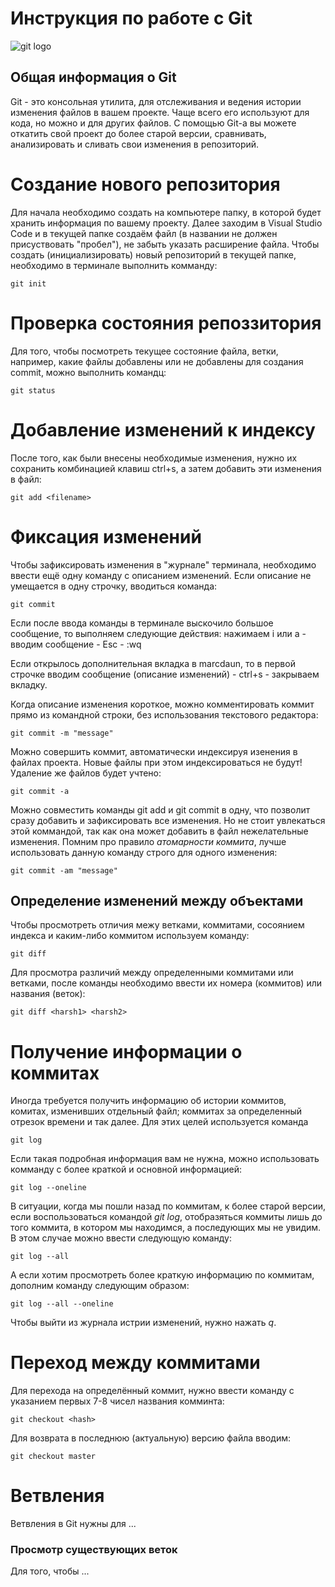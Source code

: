 # **Инструкция по работе с Git**

![git logo](git.jpg)

## Общая информация о Git

Git - это консольная утилита, для отслеживания и ведения истории изменения файлов в вашем проекте. Чаще всего его используют для кода, но можно и для других файлов.
С помощью Git-а вы можете откатить свой проект до более старой версии, сравнивать, анализировать и сливать свои изменения в репозиторий.

# Создание нового репозитория

Для начала необходимо создать на компьютере папку, в которой будет хранить информация по вашему проекту. Далее заходим в Visual Studio Code и в текущей папке создаём файл (в названии не должен присуствовать "пробел"), не забыть указать расширение файла. Чтобы создать (инициализировать) новый репозиторий в текущей папке, необходимо в терминале выполнить комманду:

    git init

# Проверка состояния репоззитория

Для того, чтобы посмотреть текущее состояние файла, ветки, например, какие файлы добавлены или не добавлены для создания commit, можно выполнить командц:

    git status

# Добавление изменений к индексу

После того, как были внесены необходимые изменения, нужно их сохранить комбинацией клавиш ctrl+s, а затем добавить эти изменения в файл:

    git add <filename>

# Фиксация изменений

Чтобы зафиксировать изменения в "журнале" терминала, необходимо ввести ещё одну команду с описанием изменений. Если описание не умещается в одну строчку, вводиться команда:

    git commit

Если после ввода команды в терминале выскочило большое сообщение, то выполняем следующие действия: нажимаем i или a - вводим сообщение - Esc - :wq

Если открылось дополнительная вкладка в marcdaun, то в первой строчке вводим сообщение (описание изменений) - ctrl+s - закрываем вкладку.

Когда описание изменения короткое, можно комментировать коммит прямо из командной строки, без использования текстового редактора:

    git commit -m "message"

Можно совершить коммит, автоматически индексируя изенения в файлах проекта. Новые файлы при этом индексироваться не будут! Удаление же файлов будет учтено:

    git commit -a

Можно совместить команды git add и git commit в одну, что позволит сразу добавить и зафиксировать все изменения. Но не стоит увлекаться этой коммандой, так как она может добавить в файл нежелательные изменения. Помним про правило *атомарности коммита*, лучше использовать данную команду строго для одного изменения:

    git commit -am "message"
    
## Определение изменений между объектами 

Чтобы просмотреть отличия межу ветками, коммитами, сосоянием индекса и каким-либо коммитом используем команду:

    git diff

Для просмотра различий между определенными коммитами или ветками, после команды необходимо ввести их номера (коммитов) или названия (веток): 


    git diff <harsh1> <harsh2>

# Получение информации о коммитах

Иногда требуется получить информацию об истории коммитов, комитах, изменивших отдельный файл; коммитах за определенный отрезок времени и так далее. Для этих целей используется команда

    git log

Если такая подробная информация вам не нужна, можно использовать комманду с более краткой и основной информацией:

    git log --oneline

В ситуации, когда мы пошли назад по коммитам, к более старой версии, если воспользоваться командой *git log*, отобразяться коммиты лишь до того коммита, в котором мы находимся, а последующих мы не увидим. В этом случае можно ввести следующую команду:

    git log --all

А если хотим просмотреть более краткую информацию по коммитам, дополним команду следующим образом:

    git log --all --oneline

Чтобы выйти из журнала истрии изменений, нужно нажать *q*.

# Переход между коммитами 

Для перехода на определённый коммит, нужно ввести команду с указанием первых 7-8 чисел названия комминта:

    git checkout <hash>

Для возврата в последнюю (актуальную) версию файла вводим:

    git checkout master

# Ветвления

Ветвления в Git нужны для ...

###  Просмотр существующих веток

Для того, чтобы ...